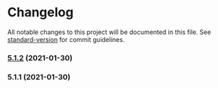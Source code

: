 # Changelog

All notable changes to this project will be documented in this file. See [standard-version](https://github.com/conventional-changelog/standard-version) for commit guidelines.

### [5.1.2](https://github.com/amirheydari9/changelog/compare/v5.1.1...v5.1.2) (2021-01-30)

### 5.1.1 (2021-01-30)
